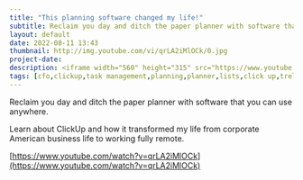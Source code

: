 ```yaml
---
title: "This planning software changed my life!"
subtitle: Reclaim you day and ditch the paper planner with software that you can use anywhere.
layout: default
date: 2022-08-11 13:43
thumbnail: http://img.youtube.com/vi/qrLA2iMlOCk/0.jpg
project-date: 
description: <iframe width="560" height="315" src="https://www.youtube.com/embed/qrLA2iMlOCk" frameborder="0" allowfullscreen></iframe> 
tags: [cfo,clickup,task management,planning,planner,lists,click up,trello,finance,teams,organization,money,automation,software,accounting,remote,remote work,work from home] 
---
```


Reclaim you day and ditch the paper planner with software that you can use anywhere. 

Learn about ClickUp and how it transformed my life from corporate American business life to working fully remote. 

[https://www.youtube.com/watch?v=qrLA2iMlOCk](https://www.youtube.com/watch?v=qrLA2iMlOCk)

<!-- 
img: http://img.youtube.com/vi/qrLA2iMlOCk/0.jpg
alt: https://i4.ytimg.com/vi/qrLA2iMlOCk/hqdefault.jpg
 -->
